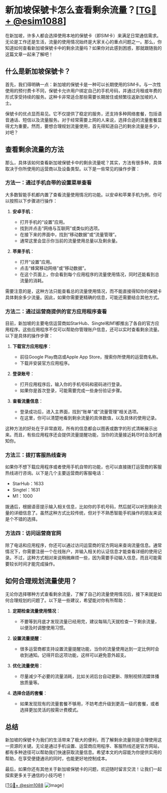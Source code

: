 # 新加坡保號卡怎么查看剩余流量？[[TG💪+ @esim1088](https://t.me/s/esim1088)]

在新加坡，许多人都会选择使用本地的保號卡（即SIM卡）来满足日常通信需求。无论是工作还是生活，流量的使用情况始终是大家关心的重点问题之一。那么，你知道如何查看新加坡保號卡中的剩余流量吗？如果你对此感到困惑，那就跟随我的这篇文章一起来了解吧！

## 什么是新加坡保號卡？

首先，我们得明确一点：新加坡的保號卡是一种可以长期使用的SIM卡。与一次性使用的预付费卡不同，保號卡允许用户绑定自己的手机号码，并通过月租或年费的形式享受持续的服务。这种卡非常适合那些需要长期居住或频繁往返新加坡的人士。

保號卡的优点显而易见。它不仅提供了稳定的服务，还支持多种网络套餐，包括语音通话、短信以及流量服务。对于经常需要上网的人来说，选择合适的流量套餐显得尤为重要。然而，要想合理规划流量使用，首先得知道自己的剩余流量是多少，对吧？

## 查看剩余流量的方法

那么，具体该如何查看新加坡保號卡中的剩余流量呢？其实，方法有很多种，具体取决于你所使用的运营商以及设备类型。以下是一些常见的操作步骤：

### 方法一：通过手机自带的设置菜单查看

大多数智能手机都内置了查看流量使用情况的功能。以安卓和苹果手机为例，你可以按照以下步骤进行操作：

1. **安卓手机**：
   - 打开手机的“设置”应用。
   - 找到并点击“网络与互联网”或类似的选项。
   - 在接下来的界面中，找到“移动数据”或“流量管理”。
   - 通常这里会显示你当前的流量使用总量以及剩余量。

2. **苹果手机**：
   - 打开“设置”应用。
   - 点击“蜂窝移动网络”或“移动数据”。
   - 在这个页面上，你会看到每个应用程序的流量使用情况，同时还能看到总流量的消耗。

需要注意的是，这种方法只能查看总的流量使用情况，而不能直接得知你的保號卡具体剩余多少流量。因此，如果你需要更精确的信息，可能还需要结合其他方式。

### 方法二：通过运营商提供的官方应用程序查看

目前，新加坡的主要电信运营商如StarHub、Singtel和M1都推出了各自的官方应用程序。这些应用程序不仅可以帮助你管理账户信息，还可以实时查看剩余流量。以下是具体的操作步骤：

1. **下载官方应用程序**：
   - 前往Google Play商店或Apple App Store，搜索你所使用的运营商名称。
   - 下载并安装官方应用程序。

2. **登录账号**：
   - 打开应用程序后，输入你的手机号码和密码进行登录。
   - 如果你是首次登录，可能需要完成一些身份验证步骤。

3. **查看流量信息**：
   - 登录成功后，进入主界面，找到“账单”或“流量管理”相关选项。
   - 在这里，你可以清楚地看到剩余流量的具体数值，以及具体的使用记录。

这种方法的好处在于非常直观，所有的信息都会以图表或数字的形式清晰展示出来。而且，有些应用程序还会提供流量提醒功能，当你的流量接近耗尽时会及时通知你。

### 方法三：拨打客服热线查询

如果你不想下载应用程序或者使用手机自带的功能，也可以直接拨打运营商的客服热线进行咨询。以下是几个主要运营商的客服电话：

- StarHub：1633
- Singtel：1631
- M1：1000

拨通后，根据语音提示输入相关信息，比如你的手机号码，然后就可以听到剩余流量的详细信息了。虽然这种方式比较传统，但对于不熟悉智能手机操作的朋友来说是个不错的选择。

### 方法四：访问运营商官网

除了电话和应用程序，你还可以通过访问运营商的官方网站来查询流量信息。通常情况下，你需要注册一个在线账户，并输入相关的认证信息才能查看详细的使用记录。不过，这种方式相对来说稍微麻烦一些，因为需要手动输入信息，而且可能需要较长时间才能完成操作。

## 如何合理规划流量使用？

无论你选择哪种方式查看剩余流量，了解了自己的流量使用情况后，接下来就是如何合理规划的问题了。以下是一些建议，希望能对你有所帮助：

1. **定期检查流量使用情况**：
   - 不要等到月底才发现流量已经用完，建议每隔几天就检查一下剩余流量，以便及时调整使用习惯。

2. **设置流量提醒**：
   - 很多运营商都支持设置流量提醒功能，当你的流量使用达到一定比例时会收到通知。记得开启这项功能，这样可以避免意外超支。

3. **优化流量使用**：
   - 尽量减少不必要的流量消耗，比如关闭后台自动更新、限制视频流媒体播放质量等。

4. **选择合适的套餐**：
   - 如果发现现有的流量套餐不够用，不妨考虑升级到更高一级的套餐，或者选择更加灵活的按需计费模式。

## 总结

新加坡的保號卡为我们的生活带来了极大的便利，而了解剩余流量则是合理使用这一资源的关键。无论是通过手机设置、运营商应用程序、客服热线还是官方网站，都有多种途径可以帮助我们快速获取流量信息。希望本文的内容能为你提供实用的帮助，在享受便捷通讯的同时，也能更好地控制成本。

最后，如果你还有其他关于新加坡保號卡的问题，欢迎随时留言交流！让我们一起探索更多关于通信的小技巧吧！

[[TG💪+ @esim1088](https://t.me/s/esim1088) ![Image](https://i.postimg.cc/4NQfJmqS/Snipaste-2025-05-13-00-14-12.png)]